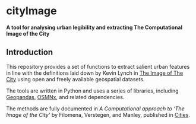 # cityImage

**A tool for analysing urban legibility and extracting The Computational Image of the City**

## Introduction

This repository provides a set of functions to extract salient urban features in line with the definitions laid down by Kevin Lynch in [The Image of The City](https://mitpress.mit.edu/books/image-city) using open and freely available geospatial datasets.

The tools are written in Python and uses a series of libraries, including [Geopandas](http://geopandas.org), [OSMNx](https://osmnx.readthedocs.io/en/stable/), and related dependencies.

The methods are fully documented in *A Computational approach to ‘The Image of the City’* by Filomena, Verstegen, and Manley, published in [Cities](https://doi.org/10.1016/j.cities.2019.01.006).


